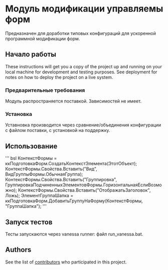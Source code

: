 # Модуль модификации управляемы форм

Предназначен для доработки типовых конфигураций для ускоренной программной модификации форм.

## Начало работы

These instructions will get you a copy of the project up and running on your local machine for development and testing purposes. See deployment for notes on how to deploy the project on a live system.

### Предварительные требования

Модуль распространяется поставкой. 
Зависимостей не имеет.

### Установка

Уставновка производится через сравнение/объединения конфигурации с файлом поставки, с установкой на поддержку.

## Использование

''' bsl
  КонтекстФормы = ккПодготовкаФорм.СоздатьКонтекстЭлемента(ЭтотОбъект);	
	КонтекстФормы.Свойства.Вставить("Вид", ВидГруппыФормы.ОбычнаяГруппа);
	КонтекстФормы.Свойства.Вставить("Группировка", ГруппировкаПодчиненныхЭлементовФормы.ГоризонтальнаяЕслиВозможно);
	КонтекстФормы.Свойства.Вставить("ОтображатьЗаголовок", Ложь);
	ЭлементГруппаШапка = ккПодготовкаФорм.ДобавитьГруппуНаФорму(КонтекстФормы, "ГруппаШапка"); 
'''

## Запуск тестов

Тесты запускаются через vanessa runner: файл run_vanessa.bat.

## Authors

See the list of [contributors](https://github.com/huxuxuya/FormModificator/contributors) who participated in this project.

